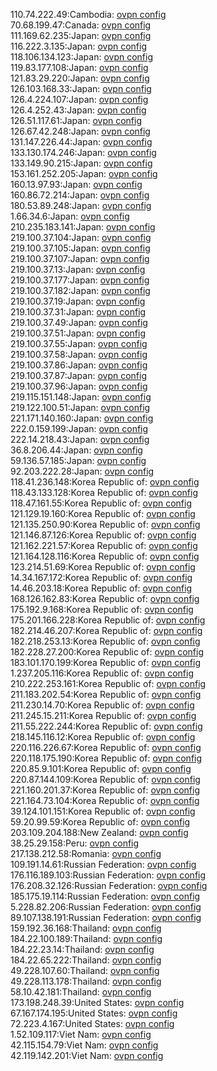 110.74.222.49:Cambodia: [ovpn config](vpn/110_74_222_49.ovpn)  
70.68.199.47:Canada: [ovpn config](vpn/70_68_199_47.ovpn)  
111.169.62.235:Japan: [ovpn config](vpn/111_169_62_235.ovpn)  
116.222.3.135:Japan: [ovpn config](vpn/116_222_3_135.ovpn)  
118.106.134.123:Japan: [ovpn config](vpn/118_106_134_123.ovpn)  
119.83.177.108:Japan: [ovpn config](vpn/119_83_177_108.ovpn)  
121.83.29.220:Japan: [ovpn config](vpn/121_83_29_220.ovpn)  
126.103.168.33:Japan: [ovpn config](vpn/126_103_168_33.ovpn)  
126.4.224.107:Japan: [ovpn config](vpn/126_4_224_107.ovpn)  
126.4.252.43:Japan: [ovpn config](vpn/126_4_252_43.ovpn)  
126.51.117.61:Japan: [ovpn config](vpn/126_51_117_61.ovpn)  
126.67.42.248:Japan: [ovpn config](vpn/126_67_42_248.ovpn)  
131.147.226.44:Japan: [ovpn config](vpn/131_147_226_44.ovpn)  
133.130.174.246:Japan: [ovpn config](vpn/133_130_174_246.ovpn)  
133.149.90.215:Japan: [ovpn config](vpn/133_149_90_215.ovpn)  
153.161.252.205:Japan: [ovpn config](vpn/153_161_252_205.ovpn)  
160.13.97.93:Japan: [ovpn config](vpn/160_13_97_93.ovpn)  
160.86.72.214:Japan: [ovpn config](vpn/160_86_72_214.ovpn)  
180.53.89.248:Japan: [ovpn config](vpn/180_53_89_248.ovpn)  
1.66.34.6:Japan: [ovpn config](vpn/1_66_34_6.ovpn)  
210.235.183.141:Japan: [ovpn config](vpn/210_235_183_141.ovpn)  
219.100.37.104:Japan: [ovpn config](vpn/219_100_37_104.ovpn)  
219.100.37.105:Japan: [ovpn config](vpn/219_100_37_105.ovpn)  
219.100.37.107:Japan: [ovpn config](vpn/219_100_37_107.ovpn)  
219.100.37.13:Japan: [ovpn config](vpn/219_100_37_13.ovpn)  
219.100.37.177:Japan: [ovpn config](vpn/219_100_37_177.ovpn)  
219.100.37.182:Japan: [ovpn config](vpn/219_100_37_182.ovpn)  
219.100.37.19:Japan: [ovpn config](vpn/219_100_37_19.ovpn)  
219.100.37.31:Japan: [ovpn config](vpn/219_100_37_31.ovpn)  
219.100.37.49:Japan: [ovpn config](vpn/219_100_37_49.ovpn)  
219.100.37.51:Japan: [ovpn config](vpn/219_100_37_51.ovpn)  
219.100.37.55:Japan: [ovpn config](vpn/219_100_37_55.ovpn)  
219.100.37.58:Japan: [ovpn config](vpn/219_100_37_58.ovpn)  
219.100.37.86:Japan: [ovpn config](vpn/219_100_37_86.ovpn)  
219.100.37.87:Japan: [ovpn config](vpn/219_100_37_87.ovpn)  
219.100.37.96:Japan: [ovpn config](vpn/219_100_37_96.ovpn)  
219.115.151.148:Japan: [ovpn config](vpn/219_115_151_148.ovpn)  
219.122.100.51:Japan: [ovpn config](vpn/219_122_100_51.ovpn)  
221.171.140.160:Japan: [ovpn config](vpn/221_171_140_160.ovpn)  
222.0.159.199:Japan: [ovpn config](vpn/222_0_159_199.ovpn)  
222.14.218.43:Japan: [ovpn config](vpn/222_14_218_43.ovpn)  
36.8.206.44:Japan: [ovpn config](vpn/36_8_206_44.ovpn)  
59.136.57.185:Japan: [ovpn config](vpn/59_136_57_185.ovpn)  
92.203.222.28:Japan: [ovpn config](vpn/92_203_222_28.ovpn)  
118.41.236.148:Korea Republic of: [ovpn config](vpn/118_41_236_148.ovpn)  
118.43.133.128:Korea Republic of: [ovpn config](vpn/118_43_133_128.ovpn)  
118.47.161.55:Korea Republic of: [ovpn config](vpn/118_47_161_55.ovpn)  
121.129.19.160:Korea Republic of: [ovpn config](vpn/121_129_19_160.ovpn)  
121.135.250.90:Korea Republic of: [ovpn config](vpn/121_135_250_90.ovpn)  
121.146.87.126:Korea Republic of: [ovpn config](vpn/121_146_87_126.ovpn)  
121.162.221.57:Korea Republic of: [ovpn config](vpn/121_162_221_57.ovpn)  
121.164.128.116:Korea Republic of: [ovpn config](vpn/121_164_128_116.ovpn)  
123.214.51.69:Korea Republic of: [ovpn config](vpn/123_214_51_69.ovpn)  
14.34.167.172:Korea Republic of: [ovpn config](vpn/14_34_167_172.ovpn)  
14.46.203.18:Korea Republic of: [ovpn config](vpn/14_46_203_18.ovpn)  
168.126.162.83:Korea Republic of: [ovpn config](vpn/168_126_162_83.ovpn)  
175.192.9.168:Korea Republic of: [ovpn config](vpn/175_192_9_168.ovpn)  
175.201.166.228:Korea Republic of: [ovpn config](vpn/175_201_166_228.ovpn)  
182.214.46.207:Korea Republic of: [ovpn config](vpn/182_214_46_207.ovpn)  
182.218.253.13:Korea Republic of: [ovpn config](vpn/182_218_253_13.ovpn)  
182.228.27.200:Korea Republic of: [ovpn config](vpn/182_228_27_200.ovpn)  
183.101.170.199:Korea Republic of: [ovpn config](vpn/183_101_170_199.ovpn)  
1.237.205.116:Korea Republic of: [ovpn config](vpn/1_237_205_116.ovpn)  
210.222.253.161:Korea Republic of: [ovpn config](vpn/210_222_253_161.ovpn)  
211.183.202.54:Korea Republic of: [ovpn config](vpn/211_183_202_54.ovpn)  
211.230.14.70:Korea Republic of: [ovpn config](vpn/211_230_14_70.ovpn)  
211.245.15.211:Korea Republic of: [ovpn config](vpn/211_245_15_211.ovpn)  
211.55.222.244:Korea Republic of: [ovpn config](vpn/211_55_222_244.ovpn)  
218.145.116.12:Korea Republic of: [ovpn config](vpn/218_145_116_12.ovpn)  
220.116.226.67:Korea Republic of: [ovpn config](vpn/220_116_226_67.ovpn)  
220.118.175.190:Korea Republic of: [ovpn config](vpn/220_118_175_190.ovpn)  
220.85.9.101:Korea Republic of: [ovpn config](vpn/220_85_9_101.ovpn)  
220.87.144.109:Korea Republic of: [ovpn config](vpn/220_87_144_109.ovpn)  
221.160.201.37:Korea Republic of: [ovpn config](vpn/221_160_201_37.ovpn)  
221.164.73.104:Korea Republic of: [ovpn config](vpn/221_164_73_104.ovpn)  
39.124.101.151:Korea Republic of: [ovpn config](vpn/39_124_101_151.ovpn)  
59.20.99.59:Korea Republic of: [ovpn config](vpn/59_20_99_59.ovpn)  
203.109.204.188:New Zealand: [ovpn config](vpn/203_109_204_188.ovpn)  
38.25.29.158:Peru: [ovpn config](vpn/38_25_29_158.ovpn)  
217.138.212.58:Romania: [ovpn config](vpn/217_138_212_58.ovpn)  
109.191.14.61:Russian Federation: [ovpn config](vpn/109_191_14_61.ovpn)  
176.116.189.103:Russian Federation: [ovpn config](vpn/176_116_189_103.ovpn)  
176.208.32.126:Russian Federation: [ovpn config](vpn/176_208_32_126.ovpn)  
185.175.19.114:Russian Federation: [ovpn config](vpn/185_175_19_114.ovpn)  
5.228.82.206:Russian Federation: [ovpn config](vpn/5_228_82_206.ovpn)  
89.107.138.191:Russian Federation: [ovpn config](vpn/89_107_138_191.ovpn)  
159.192.36.168:Thailand: [ovpn config](vpn/159_192_36_168.ovpn)  
184.22.100.189:Thailand: [ovpn config](vpn/184_22_100_189.ovpn)  
184.22.23.14:Thailand: [ovpn config](vpn/184_22_23_14.ovpn)  
184.22.65.222:Thailand: [ovpn config](vpn/184_22_65_222.ovpn)  
49.228.107.60:Thailand: [ovpn config](vpn/49_228_107_60.ovpn)  
49.228.113.178:Thailand: [ovpn config](vpn/49_228_113_178.ovpn)  
58.10.42.181:Thailand: [ovpn config](vpn/58_10_42_181.ovpn)  
173.198.248.39:United States: [ovpn config](vpn/173_198_248_39.ovpn)  
67.167.174.195:United States: [ovpn config](vpn/67_167_174_195.ovpn)  
72.223.4.167:United States: [ovpn config](vpn/72_223_4_167.ovpn)  
1.52.109.117:Viet Nam: [ovpn config](vpn/1_52_109_117.ovpn)  
42.115.154.79:Viet Nam: [ovpn config](vpn/42_115_154_79.ovpn)  
42.119.142.201:Viet Nam: [ovpn config](vpn/42_119_142_201.ovpn)  

